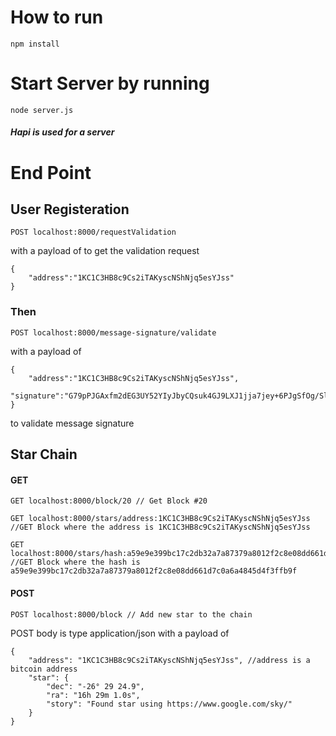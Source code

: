 # How to run

```
npm install
```

# Start Server by running

```
node server.js
```

##### Hapi is used for a server

# End Point

## User Registeration

```
POST localhost:8000/requestValidation
```

with a payload of
to get the validation request

```
{
	"address":"1KC1C3HB8c9Cs2iTAKyscNShNjq5esYJss"
}
```

### Then

```
POST localhost:8000/message-signature/validate
```

with a payload of

```
{
	"address":"1KC1C3HB8c9Cs2iTAKyscNShNjq5esYJss",
	"signature":"G79pPJGAxfm2dEG3UY52YIyJbyCQsuk4GJ9LXJ1jja7jey+6PJgSfOg/Slud3hhIjEgQAUpbtz62uTTEVGo54m8="
}
```

to validate message signature

## Star Chain

#### GET

```
GET localhost:8000/block/20 // Get Block #20
```

```
GET localhost:8000/stars/address:1KC1C3HB8c9Cs2iTAKyscNShNjq5esYJss //GET Block where the address is 1KC1C3HB8c9Cs2iTAKyscNShNjq5esYJss
```

```
GET localhost:8000/stars/hash:a59e9e399bc17c2db32a7a87379a8012f2c8e08dd661d7c0a6a4845d4f3ffb9f //GET Block where the hash is a59e9e399bc17c2db32a7a87379a8012f2c8e08dd661d7c0a6a4845d4f3ffb9f
```

#### POST

```
POST localhost:8000/block // Add new star to the chain
```

POST body is type application/json with a payload of

```
{
    "address": "1KC1C3HB8c9Cs2iTAKyscNShNjq5esYJss", //address is a bitcoin address
    "star": {
        "dec": "-26° 29 24.9",
        "ra": "16h 29m 1.0s",
        "story": "Found star using https://www.google.com/sky/"
    }
}
```
